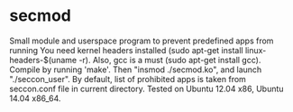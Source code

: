 secmod
======

Small module and userspace program to prevent predefined apps from running
You need kernel headers installed (sudo apt-get install linux-headers-$(uname -r).
Also, gcc is a must (sudo apt-get install gcc).
Compile by running 'make'. Then "insmod ./secmod.ko", and launch "./seccon_user".
By default, list of prohibited apps is taken from seccon.conf file in current directory.
Tested on Ubuntu 12.04 x86, Ubuntu 14.04 x86_64.
